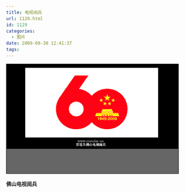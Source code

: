 ```yaml
---
title: 电视阅兵
url: 1129.html
id: 1129
categories:
  - 图片
date: 2009-09-30 12:41:37
tags:
---
```


![](/images/attachments/month_0909/u2009930124057.jpg)  

**佛山电视阅兵**